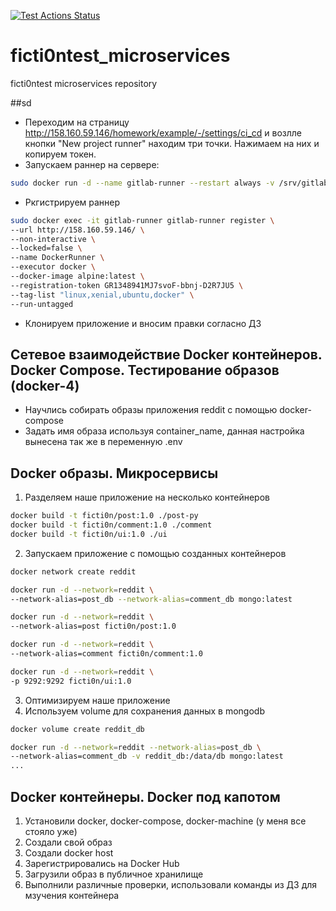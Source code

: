[![Test Actions Status](https://github.com/Otus-DevOps-2023-01/ficti0ntest_microservices/workflows/Run%20tests%20for%20OTUS%20homework/badge.svg)](https://github.com/Otus-DevOps-2023-01/ficti0ntest_microservices/actions)
# ficti0ntest_microservices
ficti0ntest microservices repository

##sd
- Переходим на страницу http://158.160.59.146/homework/example/-/settings/ci_cd и возлле кнопки "New project runner" находим три точки. Нажимаем на них и копируем токен.
- Запускаем раннер на сервере:

```bash
sudo docker run -d --name gitlab-runner --restart always -v /srv/gitlab-runner/config:/etc/gitlab-runner -v /var/run/docker.sock:/var/run/docker.sock gitlab/gitlab-runner:latest
```
- Ркгистрируем раннер
```bash
sudo docker exec -it gitlab-runner gitlab-runner register \
--url http://158.160.59.146/ \
--non-interactive \
--locked=false \
--name DockerRunner \
--executor docker \
--docker-image alpine:latest \
--registration-token GR1348941MJ7svoF-bbnj-D2R7JU5 \
--tag-list "linux,xenial,ubuntu,docker" \
--run-untagged
```
- Клонируем приложение и вносим правки согласно ДЗ


## Сетевое взаимодействие Docker контейнеров. Docker Compose. Тестирование образов (docker-4)

 - Научлись собирать образы приложения reddit с помощью docker-compose
 - Задать имя образа используя container_name, данная настройка вынесена так же в переменную .env

##  Docker образы. Микросервисы
1. Разделяем наше приложение на несколько контейнеров
```bash
docker build -t ficti0n/post:1.0 ./post-py
docker build -t ficti0n/comment:1.0 ./comment
docker build -t ficti0n/ui:1.0 ./ui
```
2. Запускаем приложение с помощью созданных контейнеров
```bash
docker network create reddit

docker run -d --network=reddit \
--network-alias=post_db --network-alias=comment_db mongo:latest

docker run -d --network=reddit \
--network-alias=post ficti0n/post:1.0

docker run -d --network=reddit \
--network-alias=comment ficti0n/comment:1.0

docker run -d --network=reddit \
-p 9292:9292 ficti0n/ui:1.0
```
3. Оптимизируем наше приложение
4. Используем volume для сохранения данных в mongodb
```bash
docker volume create reddit_db

docker run -d --network=reddit --network-alias=post_db \
--network-alias=comment_db -v reddit_db:/data/db mongo:latest
...

```

## Docker контейнеры. Docker под капотом
1. Установили docker, docker-compose, docker-machine (у меня все стояло уже)
2. Создали свой образ
3. Создали docker host
4. Зарегистрировались на Docker Hub
5. Загрузили образ в публичное хранилище
6. Выполнили различные проверки, использовали команды из ДЗ для мзучения контейнера
